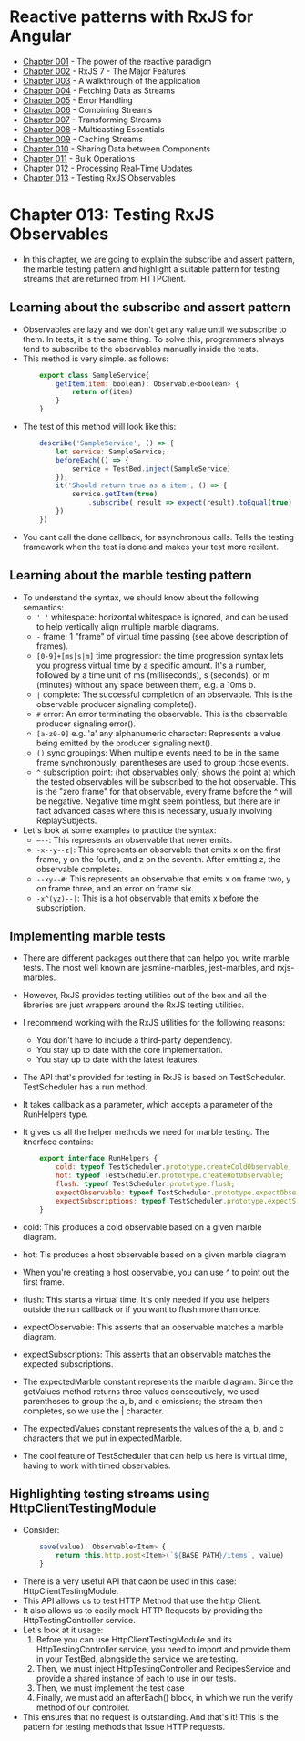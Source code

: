 
# Reactive patterns with RxJS for Angular

- [Chapter 001](Chapter_001.md) - The power of the reactive paradigm
- [Chapter 002](Chapter_002.md) - RxJS 7 - The Major Features
- [Chapter 003](Chapter_003-4.md) -  A walkthrough of the application 
- [Chapter 004](Chapter_003-4.md) - Fetching Data as Streams 
- [Chapter 005](Chapter_005.md) - Error Handling 
- [Chapter 006](Chapter_006-7.md) - Combining Streams
- [Chapter 007](Chapter_006-7.md) - Transforming Streams
- [Chapter 008](Chapter_008.md) - Multicasting Essentials
- [Chapter 009](Chapter_009.md) - Caching Streams
- [Chapter 010](Chapter_010-11.md) - Sharing Data between Components
- [Chapter 011](Chapter_010-11.md) - Bulk Operations
- [Chapter 012](Chapter_012.md) - Processing Real-Time Updates
- [Chapter 013](Chapter_013.md) - Testing RxJS Observables

# Chapter 013: Testing RxJS Observables
- In this chapter, we are going to explain the subscribe and assert pattern, the marble testing pattern and highlight a suitable pattern for testing streams that are returned from HTTPClient.

## Learning about the subscribe and assert pattern
- Observables are lazy and we don't get any value until we subscribe to them. In tests, it is the same thing. To solve this, programmers always tend to subscribe to the observables manually inside the tests.
- This method is very simple. as follows: 
    ```javascript
        export class SampleService{
            getItem(item: boolean): Observable<boolean> {
                return of(item)
            }
        }
    ```
- The test of this method will look like this:
    ```javascript
        describe('SampleService', () => {
            let service: SampleService;
            beforeEach(() => {
                service = TestBed.inject(SampleService)
            });
            it('Should return true as a item', () => {
                service.getItem(true)
                    .subscribe( result => expect(result).toEqual(true) )
            })
        })
    ```
- You cant call the done callback, for asynchronous calls. Tells the testing framework when the test is done and makes your test more resilent.

## Learning about the marble testing pattern
- To understand the syntax, we should know about the following semantics:
    - `' '` whitespace: horizontal whitespace is ignored, and can be used to help vertically align multiple marble diagrams.
    - `-` frame: 1 "frame" of virtual time passing (see above description of frames).
    - `[0-9]+[ms|s|m]` time progression: the time progression syntax lets you progress virtual time by a specific amount. It's a number, followed by a time unit of ms (milliseconds), s (seconds), or m (minutes) without any space between them, e.g. a 10ms b.
    - `|` complete: The successful completion of an observable. This is the observable producer signaling complete().
    - `#` error: An error terminating the observable. This is the observable producer signaling error().
    - `[a-z0-9]` e.g. 'a' any alphanumeric character: Represents a value being emitted by the producer signaling next().
    - `()` sync groupings: When multiple events need to be in the same frame synchronously, parentheses are used to group those events.
    - `^` subscription point: (hot observables only) shows the point at which the tested observables will be subscribed to the hot observable. This is the "zero frame" for that observable, every frame before the ^ will be negative. Negative time might seem pointless, but there are in fact advanced cases where this is necessary, usually involving ReplaySubjects.
- Let´s look at some examples to practice the syntax: 
    - `—--`: This represents an observable that never emits.
    - `-x--y--z|`: This represents an observable that emits x on the first frame, y on the fourth, and z on the seventh. After emitting z, the observable completes.
    - `--xy--#`: This represents an observable that emits x on frame two, y on frame three, and an error on frame six.
    - `-x^(yz)--|`: This is a hot observable that emits x before the subscription.

## Implementing marble tests
- There are different packages out there that can helpo you write marble tests. The most well known are jasmine-marbles, jest-marbles, and rxjs-marbles. 
- However, RxJS provides testing utilities out of the box and all the libreries are just wrappers around the RxJS testing utilities.
- I recommend working with the RxJS utilities for the following reasons:
    - You don't have to include a third-party dependency.
    - You stay up to date with the core implementation.
    - You stay up to date with the latest features.
- The API that's provided for testing in RxJS is based on TestScheduler. TestScheduler has a run method.
- It takes callback as a parameter, which accepts a parameter of the RunHelpers type.
- It gives us all the helper methods we need for marble testing. The itnerface contains: 
    ```javascript
        export interface RunHelpers {
            cold: typeof TestScheduler.prototype.createColdObservable;
            hot: typeof TestScheduler.prototype.createHotObservable;
            flush: typeof TestScheduler.prototype.flush;
            expectObservable: typeof TestScheduler.prototype.expectObservable;
            expectSubscriptions: typeof TestScheduler.prototype.expectSubscriptions;
        }
    ```
- cold: This produces a cold observable based on a given marble diagram.
- hot: Tis produces a host observable based on a given marble diagram
- When you're creating a host observable, you can use ^ to point out the first frame.
- flush: This starts a virtual time. It's only needed if you use helpers outside the run callback or if you want to flush more than once.
- expectObservable: This asserts that an observable matches a marble diagram.
- expectSubscriptions: This asserts that an observable matches the expected subscriptions.

- The expectedMarble constant represents the marble diagram. Since the getValues method returns three values consecutively, we used parentheses to group the a, b, and c emissions; the stream then completes, so we use the | character.
- The expectedValues constant represents the values of the a, b, and c characters that we put in expectedMarble.
- The cool feature of TestScheduler that can help us here is virtual time, having to work with timed observables.

## Highlighting testing streams using HttpClientTestingModule
- Consider:
    ```javascript
        save(value): Observable<Item> {
            return this.http.post<Item>(`${BASE_PATH}/items`, value)
        }
    ```
- There is a very useful API that caon be used in this case: HttpClientTestingModule. 
- This API allows us to test HTTP Method that use the http Client.
- It also allows us to easily mock HTTP Requests by providing the HttpTestingController service.
- Let's look at it usage:
    1. Before you can use HttpClientTestingModule and its HttpTestingController service, you need to import and provide them in your TestBed, alongside the service we are testing.
    2. Then, we must inject HttpTestingController and RecipesService and provide a shared instance of each to use in our tests.
    3. Then, we must implement the test case
    4. Finally, we must add an afterEach() block, in which we run the verify method of our controller.
- This ensures that no request is outstanding. And that's it! This is the pattern for testing methods that issue HTTP requests.
